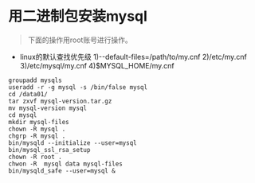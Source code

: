 # 用二进制包安装mysql
> 下面的操作用root账号进行操作。

* linux的默认查找优先级
1)--default-files=/path/to/my.cnf
2)/etc/my.cnf
3)/etc/mysql/my.cnf
4)$MYSQL_HOME/my.cnf


```
groupadd mysqls
useradd -r -g mysql -s /bin/false mysql
cd /data01/
tar zxvf mysql-version.tar.gz
mv mysql-version mysql
cd mysql
mkdir mysql-files
chown -R mysql .
chgrp -R mysql .
bin/mysqld --initialize --user=mysql
bin/mysql_ssl_rsa_setup
chown -R root .
chwon -R  mysql data mysql-files
bin/mysqld_safe --user=mysql &
```